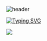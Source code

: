 ![header](https://capsule-render.vercel.app/api?type=Waving&height=270&section=header&text=Welcome&fontSize=90&fontAlignY=37&fontColor=ffffff&desc=C.S.Y's%20Github%20Profile&descAlign=62&descAlignY=56)

[![Typing SVG](https://readme-typing-svg.demolab.com?font=Alkatra&weight=500&size=45&duration=3500&pause=3&color=6994CDEE&center=false&vCenter=false&multiline=true&repeat=true&width=1000&height=100&lines=Welcome+to+bi-sz's+GitHub!👋)](https://git.io/typing-svg)

<img src="https://github-readme-stats.vercel.app/api?username=cheonseunghyeon&show_icons=true">
